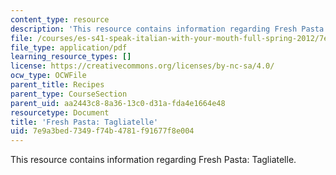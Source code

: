 ```yaml
---
content_type: resource
description: 'This resource contains information regarding Fresh Pasta: Tagliatelle.'
file: /courses/es-s41-speak-italian-with-your-mouth-full-spring-2012/7e9a3bed7349f74b4781f91677f8e004_MITES_S41S12_recipe_13a.pdf
file_type: application/pdf
learning_resource_types: []
license: https://creativecommons.org/licenses/by-nc-sa/4.0/
ocw_type: OCWFile
parent_title: Recipes
parent_type: CourseSection
parent_uid: aa2443c8-8a36-13c0-d31a-fda4e1664e48
resourcetype: Document
title: 'Fresh Pasta: Tagliatelle'
uid: 7e9a3bed-7349-f74b-4781-f91677f8e004
---
```

This resource contains information regarding Fresh Pasta: Tagliatelle.